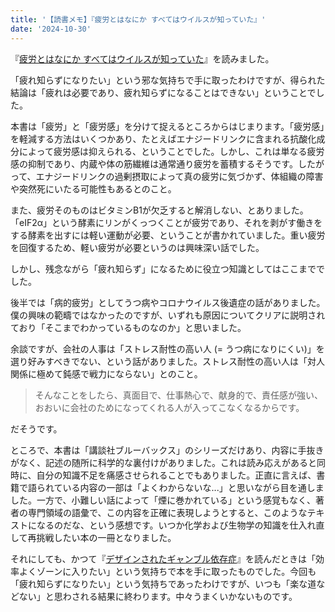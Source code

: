 ```yaml
---
title: '【読書メモ】『疲労とはなにか すべてはウイルスが知っていた』'
date: '2024-10-30'
---
```


『[疲労とはなにか すべてはウイルスが知っていた](https://bookclub.kodansha.co.jp/product?item=0000385169)』を読みました。

「疲れ知らずになりたい」という邪な気持ちで手に取ったわけですが、得られた結論は「疲れは必要であり、疲れ知らずになることはできない」ということでした。

本書は「疲労」と「疲労感」を分けて捉えるところからはじまります。「疲労感」を軽減する方法はいくつかあり、たとえばエナジードリンクに含まれる抗酸化成分によって疲労感は抑えられる、ということでした。しかし、これは単なる疲労感の抑制であり、内蔵や体の筋繊維は通常通り疲労を蓄積するそうです。したがって、エナジードリンクの過剰摂取によって真の疲労に気づかず、体組織の障害や突然死にいたる可能性もあるとのこと。

また、疲労そのものはビタミンB1が欠乏すると解消しない、とありました。「eIF2α」という酵素にリンがくっつくことが疲労であり、それを剥がす働きをする酵素を出すには軽い運動が必要、ということが書かれていました。重い疲労を回復するため、軽い疲労が必要というのは興味深い話でした。

しかし、残念ながら「疲れ知らず」になるために役立つ知識としてはここまででした。

後半では「病的疲労」としてうつ病やコロナウイルス後遺症の話がありました。僕の興味の範疇ではなかったのですが、いずれも原因についてクリアに説明されており「そこまでわかっているものなのか」と思いました。

余談ですが、会社の人事は「ストレス耐性の高い人 (= うつ病になりにくい)」を選り好みすべきでない、という話がありました。ストレス耐性の高い人は「対人関係に極めて鈍感で戦力にならない」とのこと。

> そんなことをしたら、真面目で、仕事熱心で、献身的で、責任感が強い、おおいに会社のためになってくれる人が入ってこなくなるからです。

だそうです。

ところで、本書は「講談社ブルーバックス」のシリーズだけあり、内容に手抜きがなく、記述の随所に科学的な裏付けがありました。これは読み応えがあると同時に、自分の知識不足を痛感させられることでもありました。正直に言えば、書籍で語られている内容の一部は「よくわからないな...」と思いながら目を通しました。一方で、小難しい話によって「煙に巻かれている」という感覚もなく、著者の専門領域の語彙で、この内容を正確に表現しようとすると、このようなテキストになるのだな、という感想です。いつか化学および生物学の知識を仕入れ直して再挑戦したい本の一冊となりました。

それにしても、かつて『[デザインされたギャンブル依存症](https://mahata.gitlab.io/post/2021-10-16-addiction-by-design/)』を読んだときは「効率よくゾーンに入りたい」という気持ちで本を手に取ったものでした。今回も「疲れ知らずになりたい」という気持ちであったわけですが、いつも「楽な道などない」と思わされる結果に終わります。中々うまくいかないものです。
